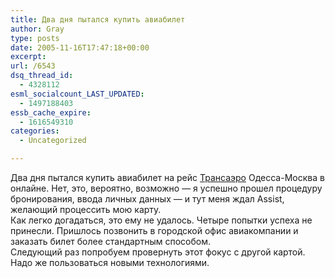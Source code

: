 ```yaml
---
title: Два дня пытался купить авиабилет
author: Gray
type: posts
date: 2005-11-16T17:47:18+00:00
excerpt:
url: /6543
dsq_thread_id:
  - 4328112
esml_socialcount_LAST_UPDATED:
  - 1497188403
essb_cache_expire:
  - 1616549310
categories:
  - Uncategorized

---
```








Два дня пытался купить авиабилет на рейс <a href="http://www.transaero.ru/" target="_blank">Трансаэро</a> Одесса-Москва в онлайне. Нет, это, вероятно, возможно &#8212; я успешно прошел процедуру бронирования, ввода личных данных &#8212; и тут меня ждал Assist, желающий процессить мою карту.  
Как легко догадаться, это ему не удалось. Четыре попытки успеха не принесли. Пришлось позвонить в городской офис авиакомпании и заказать билет более стандартным способом.  
Следующий раз попробуем провернуть этот фокус с другой картой. Надо же пользоваться новыми технологиями.